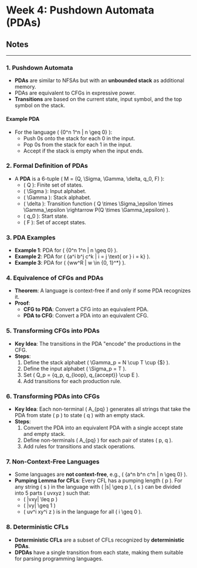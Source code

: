 # Week 4: Pushdown Automata (PDAs)
## Notes
---

### 1. Pushdown Automata
- **PDAs** are similar to NFSAs but with an **unbounded stack** as additional memory.
- PDAs are equivalent to CFGs in expressive power.
- **Transitions** are based on the current state, input symbol, and the top symbol on the stack.

#### Example PDA
- For the language \( \{0^n 1^n | n \geq 0\} \):
  - Push 0s onto the stack for each 0 in the input.
  - Pop 0s from the stack for each 1 in the input.
  - Accept if the stack is empty when the input ends.

### 2. Formal Definition of PDAs
- A **PDA** is a 6-tuple \( M = (Q, \Sigma, \Gamma, \delta, q_0, F) \):
  - \( Q \): Finite set of states.
  - \( \Sigma \): Input alphabet.
  - \( \Gamma \): Stack alphabet.
  - \( \delta \): Transition function \( Q \times \Sigma_\epsilon \times \Gamma_\epsilon \rightarrow P(Q \times \Gamma_\epsilon) \).
  - \( q_0 \): Start state.
  - \( F \): Set of accept states.

### 3. PDA Examples
- **Example 1**: PDA for \( \{0^n 1^n | n \geq 0\} \).
- **Example 2**: PDA for \( \{a^i b^j c^k | i = j \text{ or } i = k\} \).
- **Example 3**: PDA for \( \{ww^R | w \in \{0, 1\}^*\} \).

### 4. Equivalence of CFGs and PDAs
- **Theorem**: A language is context-free if and only if some PDA recognizes it.
- **Proof**:
  - **CFG to PDA**: Convert a CFG into an equivalent PDA.
  - **PDA to CFG**: Convert a PDA into an equivalent CFG.

### 5. Transforming CFGs into PDAs
- **Key Idea**: The transitions in the PDA "encode" the productions in the CFG.
- **Steps**:
  1. Define the stack alphabet \( \Gamma_p = N \cup T \cup \{\$\} \).
  2. Define the input alphabet \( \Sigma_p = T \).
  3. Set \( Q_p = \{q_p, q_{loop}, q_{accept}\} \cup E \).
  4. Add transitions for each production rule.

### 6. Transforming PDAs into CFGs
- **Key Idea**: Each non-terminal \( A_{pq} \) generates all strings that take the PDA from state \( p \) to state \( q \) with an empty stack.
- **Steps**:
  1. Convert the PDA into an equivalent PDA with a single accept state and empty stack.
  2. Define non-terminals \( A_{pq} \) for each pair of states \( p, q \).
  3. Add rules for transitions and stack operations.

### 7. Non-Context-Free Languages
- Some languages are **not context-free**, e.g., \( \{a^n b^n c^n | n \geq 0\} \).
- **Pumping Lemma for CFLs**: Every CFL has a pumping length \( p \). For any string \( s \) in the language with \( |s| \geq p \), \( s \) can be divided into 5 parts \( uvxyz \) such that:
  - \( |vxy| \leq p \)
  - \( |vy| \geq 1 \)
  - \( uv^i xy^i z \) is in the language for all \( i \geq 0 \).

### 8. Deterministic CFLs
- **Deterministic CFLs** are a subset of CFLs recognized by **deterministic PDAs**.
- **DPDAs** have a single transition from each state, making them suitable for parsing programming languages.
